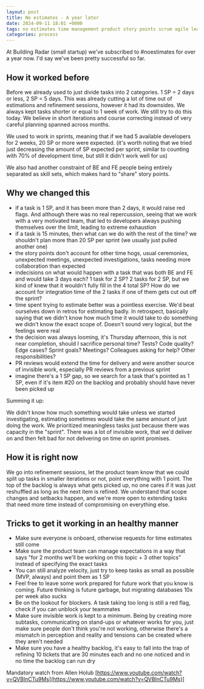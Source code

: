 ```yaml
---
layout: post
title: No estimates - A year later
date: 2024-09-11 18:01 +0000
tags: no estimates time management product story points scrum agile lean burnout startup Allen Holub
categories: process
---
```


At Building Radar (small startup) we've subscribed to #noestimates for over a year now. I'd say we've been pretty successful so far.

## How it worked before

Before we already used to just divide tasks into 2 categories. 1 SP = 2 days or less, 2 SP = 5 days. This was already cutting a lot of time
out of estimations and refinement sessions, however it had its downsides. We always kept tasks shorter or equal to 1 week of work. We still try to do this today. We believe in short iterations and course correcting instead of very careful planning spanned across months.

We used to work in sprints, meaning that if we had 5 available developers for 2 weeks, 20 SP or more were expected. (it's worth noting that we tried just decreasing the amount of SP expected per sprint, similar to counting with 70% of development time, but still it didn't work well for us)

We also had another constraint of BE and FE people being entirely separated as skill sets, which makes hard to "share" story points.

## Why we changed this

- if a task is 1 SP, and it has been more than 2 days, it would raise red flags. And although there was no real repercussion, seeing that we work with a very motivated team, that led to developers always pushing themselves over the limit, leading to extreme exhaustion
- if a task is 15 minutes, then what can we do with the rest of the time? we shouldn't plan more than 20 SP per sprint (we usually just pulled another one)
- the story points don't account for other time hogs, usual ceremonies, unexpected meetings, unexpected investigations, tasks needing more collaboration than expected
- indecisions on what would happen with a task that was both BE and FE and would take 3 days each? 1 task for 2 SP? 2 tasks for 2 SP, but we kind of knew that it wouldn't fully fill in the 4 total SP? How do we account for integration time of the 2 tasks if one of them gets cut out off the sprint?
- time spent trying to estimate better was a pointless exercise. We'd beat ourselves down in retros for estimating badly. In retrospect, basically saying that we didn't know how much time it would take to do something we didn't know the exact scope of. Doesn't sound very logical, but the feelings were real
- the decision was always looming, it's Thursday afternoon, this is not near completion, should I sacrifice personal time? Tests? Code quality? Edge cases? Sprint goals? Meetings? Colleagues asking for help? Other responsibilities?
- PR reviews would extend the time for delivery and were another source of invisible work, especially PR reviews from a previous sprint
- imagine there's a 1 SP gap, so we search for a task that's pointed as 1 SP, even if it's item #20 on the backlog and probably should have never been picked up

Summing it up:

We didn't know how much something would take unless we started investigating, estimating sometimes would take the same amount of just doing the work.
We prioritized meaningless tasks just because there was capacity in the "sprint". There was a lot of invisible work, that we'd deliver on and then felt bad for not delivering on time on sprint promises.

## How it is right now

We go into refinement sessions, let the product team know that we could split up tasks in smaller iterations or not, point everything with 1 point. 
The top of the backlog is always what gets picked up, no one cares if it was just reshuffled as long as the next item is refined. 
We understand that scope changes and setbacks happen, and we're more open to extending tasks that need more time instead of compromising on everything else. 

## Tricks to get it working in an healthy manner

- Make sure everyone is onboard, otherwise requests for time estimates still come
- Make sure the product team can manage expectations in a way that says "for 2 months we'll be working on this topic + 3 other topics" instead of specifying the exact tasks
- You can still analyze velocity, just try to keep tasks as small as possible (MVP, always) and point them as 1 SP
- Feel free to leave some work prepared for future work that you know is coming. Future thinking is future garbage, but migrating databases 10x per week also sucks
- Be on the lookout for blockers. A task taking too long is still a red flag, check if you can unblock your teammates
- Make sure invisible work is kept to a minimum. Being by creating more subtasks, communicating on stand-ups or whatever works for you, just make sure people don't think you're not working, otherwise there's a mismatch in perception and reality and tensions can be created where they aren't needed
- Make sure you have a healthy backlog, it's easy to fall into the trap of refining 10 tickets that are 30 minutes each and no one noticed and in no time the backlog can run dry

Mandatory watch from Allen Holub [https://www.youtube.com/watch?v=QVBlnCTu9Ms](https://www.youtube.com/watch?v=QVBlnCTu9Ms)]
